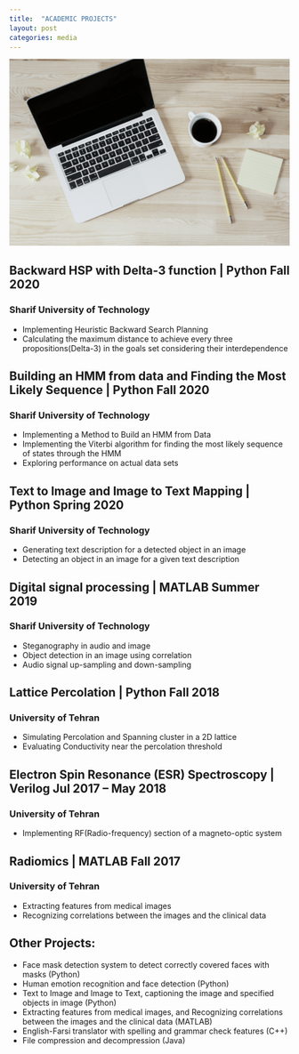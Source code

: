 ```yaml
---
title:  "ACADEMIC PROJECTS"
layout: post
categories: media
---
```



![academic projects](AcademicProject.webp)

## Backward HSP with Delta-3 function | Python Fall 2020
### Sharif University of Technology
- Implementing Heuristic Backward Search Planning
- Calculating the maximum distance to achieve every three propositions(Delta-3) in the goals set considering their interdependence

## Building an HMM from data and Finding the Most Likely Sequence | Python Fall 2020
### Sharif University of Technology
- Implementing a Method to Build an HMM from Data
- Implementing the Viterbi algorithm for finding the most likely sequence of states through the HMM
- Exploring performance on actual data sets

## Text to Image and Image to Text Mapping | Python Spring 2020
### Sharif University of Technology
- Generating text description for a detected object in an image
- Detecting an object in an image for a given text description

## Digital signal processing | MATLAB Summer 2019
### Sharif University of Technology
- Steganography in audio and image
- Object detection in an image using correlation
- Audio signal up-sampling and down-sampling

## Lattice Percolation | Python Fall 2018
### University of Tehran
- Simulating Percolation and Spanning cluster in a 2D lattice
- Evaluating Conductivity near the percolation threshold

## Electron Spin Resonance (ESR) Spectroscopy | Verilog Jul 2017 – May 2018
### University of Tehran
- Implementing RF(Radio-frequency) section of a magneto-optic system

## Radiomics | MATLAB Fall 2017
### University of Tehran
- Extracting features from medical images
- Recognizing correlations between the images and the clinical data

## Other Projects:
- Face mask detection system to detect correctly covered faces with masks (Python)
- Human emotion recognition and face detection (Python)
- Text to Image and Image to Text, captioning the image and specified objects in image (Python)
- Extracting features from medical images, and Recognizing correlations between the images and the clinical data (MATLAB)
- English-Farsi translator with spelling and grammar check features (C++)
- File compression and decompression (Java)
